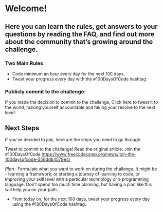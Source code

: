 # Welcome! 

## Here you can learn the rules, get answers to your questions by reading the FAQ, and find out more about the community that’s growing around the challenge.

### Two Main Rules
- Code minimum an hour every day for the next 100 days.
- Tweet your progress every day with the #100DaysOfCode hashtag.
### Publicly commit to the challenge:
If you made the decision to commit to the challenge, Click here to tweet it to the world, making yourself accountable and taking your resolve to the next level!

## Next Steps
If you’ve decided to join, here are the steps you need to go through:

Tweet to commit to the challenge!
Read the original article: Join the #100DaysOfCode <https://www.freecodecamp.org/news/join-the-100daysofcode-556ddb4579e4/>

*Plan* : Formulate what you want to work on during the challenge. It might be - learning a framework, or starting a journey of learning to code, or improving your skill level with a particular technology or a programming language. Don’t spend too much time planning, but having a plan like this will help you on your path.
- From today on, for the next 100 days, tweet your progress every day using the #100DaysOfCode hashtag.

